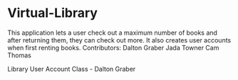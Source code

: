 # Virtual-Library
This application lets a user check out a maximum number of books and after returning them, they can check out more. It also creates user accounts when first renting books. 
Contributors:
Dalton Graber
Jada Towner
Cam Thomas

Library User Account Class - Dalton Graber
